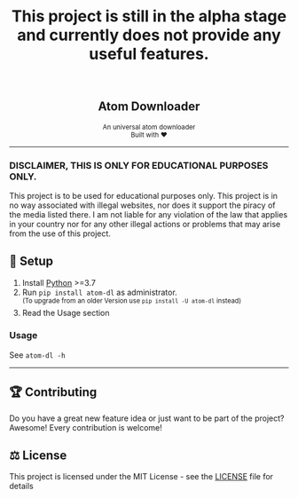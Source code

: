 

<div align="center">
<h1> This project is still in the alpha stage and currently does not provide any useful features.</h2>

</div>



<div align="center">
    <br>
    <h2>Atom Downloader</h2>
    <small>An universal atom downloader</small> 
    <br>
    <small>Built with ❤︎</small>
</div>

---

### DISCLAIMER, THIS IS ONLY FOR EDUCATIONAL PURPOSES ONLY. 
This project is to be used for educational purposes only. This project is in no way associated with illegal websites, nor does it support the piracy of the media listed there. 
I am not liable for any violation of the law that applies in your country nor for any other illegal actions or problems that may arise from the use of this project.

## 🚀 Setup

1. Install [Python](https://www.python.org/) >=3.7
2. Run `pip install atom-dl` as administrator. </br>
    <sup>(To upgrade from an older Version use `pip install -U atom-dl` instead)</sup>
4. Read the Usage section



### Usage

See `atom-dl -h`


---


## 🏆 Contributing

Do you have a great new feature idea or just want to be part of the project? Awesome! Every contribution is welcome!


## ⚖️ License

This project is licensed under the MIT License - see the [LICENSE](LICENSE) file for details